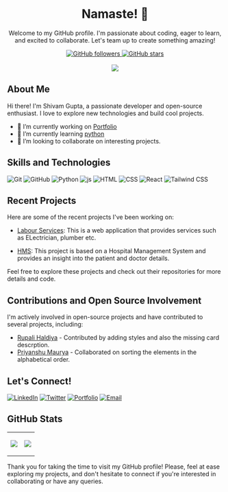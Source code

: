 <div align="center">
  <h1>Namaste! 🙏</h1>
  <p>Welcome to my GitHub profile. I'm passionate about coding, eager to learn, and excited to collaborate. Let's team up to create something amazing!</p>
</div>

<div align="center">
   <a href="https://github.com/the-shivam-gupta">
      <img src="https://img.shields.io/github/followers/the-shivam-gupta?label=Followers&style=social" alt="GitHub followers" />
   </a>
   <a href="https://github.com/the-shivam-gupta">
      <img src="https://img.shields.io/github/stars/the-shivam-gupta?style=social" alt="GitHub stars" />
   </a>
</div>
<br>
<div align="center">
<img src="https://api.visitorbadge.io/api/visitors?path=https%3A%2F%2Fgithub.com%2Fthe-shivam-guptal%2Fthe-shivam-gupta&label=VISITORS&countColor=%FFFFFF&labelColor=%2300FF00">
<!-- <h1 align="center"></h1>  -->
</div>


## About Me

Hi there! I'm Shivam Gupta, a passionate developer and open-source enthusiast. I love to explore new technologies and build cool projects.

- 🔭 I’m currently working on [Portfolio](https://the-shivam-gupta.github.io/)
- 🌱 I’m currently learning [python](https://github.com/the-shivam-gupta/learning-path)
- 👯 I’m looking to collaborate on interesting projects.

## Skills and Technologies
<p align="left">
 <img src="https://img.shields.io/badge/git-%23F05032.svg?style=for-the-badge&logo=git&logoColor=white" alt="Git" />
  <img src="https://img.shields.io/badge/github-%23121011.svg?style=for-the-badge&logo=github&logoColor=white" alt="GitHub" />
  <img src="https://img.shields.io/badge/Python-3776AB?style=for-the-badge&logo=python&logoColor=white" alt="Python" />
  <img src="https://img.shields.io/badge/JavaScript-F7DF1E?style=for-the-badge&logo=javascript&logoColor=black" alt="js" />
  <img src="https://img.shields.io/badge/HTML5-E34F26?style=for-the-badge&logo=html5&logoColor=white" alt="HTML" />
  <img src="https://img.shields.io/badge/CSS3-1572B6?style=for-the-badge&logo=css3&logoColor=white" alt="CSS" />
  <img src="https://img.shields.io/badge/React-61DAFB?style=for-the-badge&logo=react&logoColor=black" alt="React" />
  <img src="https://img.shields.io/badge/tailwindcss-%2338B2AC.svg?style=for-the-badge&logo=tailwind-css&logoColor=white" alt="Tailwind CSS" />
</p>

## Recent Projects

Here are some of the recent projects I've been working on:

- [Labour Services](https://github.com/ShubhamKhale/labourServices): This is a web application that provides services such as ELectrician, plumber etc.

- [HMS](https://github.com/the-shivam-gupta/HMS): This project is based on a Hospital Management System and provides an insight into the patient and doctor details.

Feel free to explore these projects and check out their repositories for more details and code.


## Contributions and Open Source Involvement

I'm actively involved in open-source projects and have contributed to several projects, including:

- [Rupali Haldiya](https://www.linkshub.dev/) - Contributed by adding styles and also the missing card descrption.
- [Priyanshu Maurya](https://aifusion.vercel.app/) - Collaborated on sorting the elements in the alphabetical order.


## Let's Connect!

[![LinkedIn](https://img.shields.io/badge/LinkedIn-0077B5?style=for-the-badge&logo=linkedin&logoColor=white)](https://www.linkedin.com/in/the-shivam-gupta/)
[![Twitter](https://img.shields.io/badge/Twitter-1DA1F2?style=for-the-badge&logo=twitter&logoColor=white)](https://twitter.com/ShivamGupt97925)
[![Portfolio](https://img.shields.io/badge/Portfolio-000000?style=for-the-badge&logo=dev.to&logoColor=white)](https://the-shivam-gupta.github.io/)
[![Email](https://img.shields.io/badge/Email-D14836?style=for-the-badge&logo=gmail&logoColor=white)](shivamgupta02022002@gmail.com)

## GitHub Stats

<table align="center">
  <tr>
    <td>
      <p align="center">
        <img src="https://github-readme-streak-stats.herokuapp.com/?user=the-shivam-gupta&theme=dark&hide_border=false" />
      </p>
    </td>
    <td>
      <p align="center">
        <img src="https://github-readme-stats.vercel.app/api/top-langs/?username=the-shivam-gupta&theme=dark&hide_border=false&include_all_commits=true&count_private=true&layout=compact" />
      </p>
    </td>
  </tr>
</table>

Thank you for taking the time to visit my GitHub profile! Please, feel at ease exploring my projects, and don't hesitate to connect if you're interested in collaborating or have any queries.
